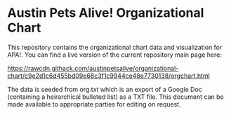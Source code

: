 # Austin Pets Alive! Organizational Chart
This repository contains the organizational chart data and visualization for APA!. You can find a live version of the current repository main page here:

https://rawcdn.githack.com/austinpetsalive/organizational-chart/c9e2d1c6d455bd09e68c3f1c9944ce48e7730138/orgchart.html

The data is seeded from org.txt which is an export of a Google Doc (containing a heirarchical bulleted list) as a TXT file. This document can be made available to appropriate parties for editing on request.
